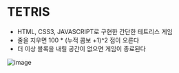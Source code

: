 # TETRIS

- HTML, CSS3, JAVASCRIPT로 구현한 간단한 테트리스 게임
- 줄을 지우면 100 * (누적 콤보 +1)^2 점이 오른다
- 더 이상 블록을 내릴 공간이 없으면 게임이 종료된다

![image](https://github.com/user-attachments/assets/031eccc2-5184-48e7-9955-33a5aaa0689a)
